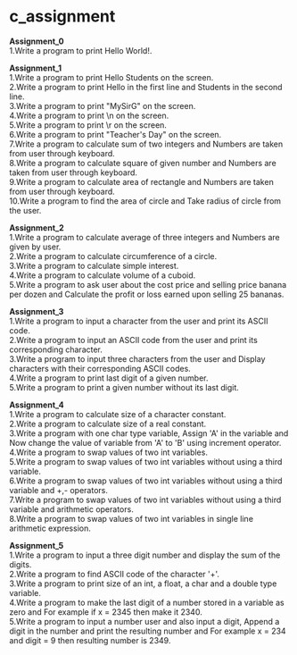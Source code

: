 # c_assignment

<b> Assignment_0 </b>
<br>
1.Write a program to print Hello World!.<br>

<b> Assignment_1 </b>
<br>
1.Write a program to print Hello Students on the screen.<br>
2.Write a program to print Hello in the first line and Students in the second line.<br>
3.Write a program to print "MySirG" on the screen.<br>
4.Write a program to print \n on the screen.<br>
5.Write a program to print \r on the screen.<br>
6.Write a program to print "Teacher's Day" on the screen.<br>
7.Write a program to calculate sum of two integers and Numbers are taken from user through keyboard.<br>
8.Write a program to calculate square of given number and Numbers are taken from user through keyboard.<br>
9.Write a program to calculate area of rectangle and Numbers are taken from user through keyboard.<br>
10.Write a program to find the area of circle and Take radius of circle from the user.<br>

<b> Assignment_2 </b>
<br>
1.Write a program to calculate average of three integers and Numbers are given by user.<br>
2.Write a program to calculate circumference of a circle.<br>
3.Write a program to calculate simple interest.<br>
4.Write a program to calculate volume of a cuboid.<br>
5.Write a program to ask user about the cost price and selling price banana per dozen and Calculate the profit or loss earned upon selling 25 bananas.<br>

<b> Assignment_3 </b>
<br>
1.Write a program to input a character from the user and print its ASCII code.<br>
2.Write a program to input an ASCII code from the user and print its corresponding character.<br>
3.Write a program to input three characters from the user and Display characters with their corresponding ASCII codes.<br>
4.Write a program to print last digit of a given number.<br>
5.Write a program to print a given number without its last digit.<br>

<b> Assignment_4 </b>
<br>
1.Write a program to calculate size of a character constant.<br>
2.Write a program to calculate size of a real constant.<br>
3.Write a program with one char type variable, Assign 'A' in the variable and Now change the value of variable from 'A' to 'B' using increment operator.<br>
4.Write a program to swap values of two int variables.<br>
5.Write a program to swap values of two int variables without using a third variable.<br>
6.Write a program to swap values of two int variables without using a third variable and +,- operators.<br>
7.Write a program to swap values of two int variables without using a third variable and arithmetic operators.<br>
8.Write a program to swap values of two int variables in single line arithmetic expression.<br> 

<b> Assignment_5 </b>
<br>
1.Write a program to input a three digit number and display the sum of the digits.<br>
2.Write a program to find ASCII code of the character '+'.<br>
3.Write a program to print size of an int, a float, a char and a double type variable.<br>
4.Write a program to make the last digit of a number stored in a variable as zero and For example if x = 2345 then make it 2340.<br>
5.Write a program to input a number user and also input a digit, Append a digit in the number and print the resulting number and For example x = 234 and digit = 9 then resulting number is 2349.<br>
